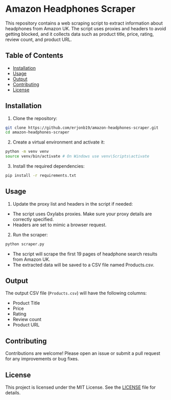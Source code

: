 # Amazon Headphones Scraper



This repository contains a web scraping script to extract information about headphones from Amazon UK. The script uses proxies and headers to avoid getting blocked, and it collects data such as product title, price, rating, review count, and product URL.



## Table of Contents



- [Installation](#installation)
- [Usage](#usage)
- [Output](#output)
- [Contributing](#contributing)
- [License](#license)



## Installation



1. Clone the repository:
```bash
git clone https://github.com/erjonb19/amazon-headphones-scraper.git
cd amazon-headphones-scraper
```



2. Create a virtual environment and activate it:
```bash
python -m venv venv
source venv/bin/activate # On Windows use venv\Scripts\activate
```



3. Install the required dependencies:
```bash
pip install -r requirements.txt
```



## Usage



1. Update the proxy list and headers in the script if needed:
- The script uses Oxylabs proxies. Make sure your proxy details are correctly specified.
- Headers are set to mimic a browser request.



2. Run the scraper:
```bash
python scraper.py
```
- The script will scrape the first 19 pages of headphone search results from Amazon UK.
- The extracted data will be saved to a CSV file named Products.csv.



## Output



The output CSV file (`Products.csv`) will have the following columns:
- Product Title
- Price
- Rating
- Review count
- Product URL



## Contributing



Contributions are welcome! Please open an issue or submit a pull request for any improvements or bug fixes.



## License



This project is licensed under the MIT License. See the [LICENSE](LICENSE) file for details.
